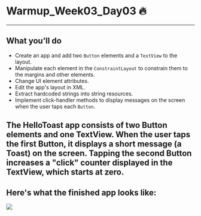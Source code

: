 # Warmup_Week03_Day03 🔥
---
## What you'll do
- Create an app and add two `Button` elements and a `TextView` to the layout.
- Manipulate each element in the `ConstraintLayout` to constrain them to the margins and other elements.
- Change UI element attributes.
- Edit the app's layout in XML.
- Extract hardcoded strings into string resources.
- Implement click-handler methods to display messages on the screen when the user taps each `Button`.


## The HelloToast app consists of two Button elements and one TextView. When the user taps the first Button, it displays a short message (a Toast) on the screen. Tapping the second Button increases a "click" counter displayed in the TextView, which starts at zero.

## Here's what the finished app looks like:


![](./screenshot.jpg)

